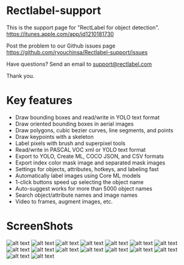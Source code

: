 # Rectlabel-support
This is the support page for "RectLabel for object detection".
https://itunes.apple.com/app/id1210181730

Post the problem to our Github issues page
https://github.com/ryouchinsa/Rectlabel-support/issues

Have questions? Send an email to support@rectlabel.com

Thank you.

# Key features
- Draw bounding boxes and read/write in YOLO text format
- Draw oriented bounding boxes in aerial images
- Draw polygons, cubic bezier curves, line segments, and points
- Draw keypoints with a skeleton
- Label pixels with brush and superpixel tools
- Read/write in PASCAL VOC xml or YOLO text format
- Export to YOLO, Create ML, COCO JSON, and CSV formats
- Export index color mask image and separated mask images
- Settings for objects, attributes, hotkeys, and labeling fast
- Automatically label images using Core ML models
- 1-click buttons speed up selecting the object name
- Auto-suggest works for more than 5000 object names
- Search object/attribute names and image names
- Video to frames, augment images, etc.

# ScreenShots
![alt text](https://static.rectlabel.com/waysify_app/img/draw_bbox.jpg???)
![alt text](https://static.rectlabel.com/waysify_app/img/draw_obb.jpg???)
![alt text](https://static.rectlabel.com/waysify_app/img/draw_polygon.jpg???)
![alt text](https://static.rectlabel.com/waysify_app/img/edit_points.jpg???)
![alt text](https://static.rectlabel.com/waysify_app/img/mask.jpg???)
![alt text](https://static.rectlabel.com/waysify_app/img/keypoints.jpg???)
![alt text](https://static.rectlabel.com/waysify_app/img/keypoints_pixels_coco.jpg???)
![alt text](https://static.rectlabel.com/waysify_app/img/brush.jpg???)
![alt text](https://static.rectlabel.com/waysify_app/img/superpixel.jpg???)
![alt text](https://static.rectlabel.com/waysify_app/img/objects.jpg???)
![alt text](https://static.rectlabel.com/waysify_app/img/coreml.jpg???)
![alt text](https://static.rectlabel.com/waysify_app/img/1-click.jpg???)
![alt text](https://static.rectlabel.com/waysify_app/img/auto_suggest.jpg???)
![alt text](https://static.rectlabel.com/waysify_app/img/search.jpg????)
![alt text](https://static.rectlabel.com/waysify_app/img/video_to_frames.jpg???)
![alt text](https://static.rectlabel.com/waysify_app/img/augment.jpg???)
